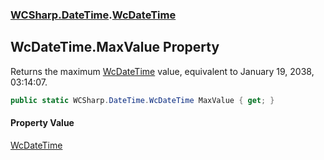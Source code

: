 ### [WCSharp.DateTime](WCSharp.DateTime.md 'WCSharp.DateTime').[WcDateTime](WCSharp.DateTime.WcDateTime.md 'WCSharp.DateTime.WcDateTime')

## WcDateTime.MaxValue Property

Returns the maximum [WcDateTime](WCSharp.DateTime.WcDateTime.md 'WCSharp.DateTime.WcDateTime') value, equivalent to January 19, 2038, 03:14:07.

```csharp
public static WCSharp.DateTime.WcDateTime MaxValue { get; }
```

#### Property Value
[WcDateTime](WCSharp.DateTime.WcDateTime.md 'WCSharp.DateTime.WcDateTime')